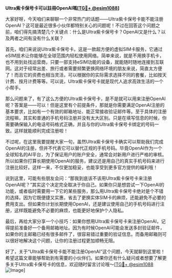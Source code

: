 **Ultra紫卡保号卡可以註冊OpenAI嗎[[TG💪+ @esim1088](https://t.me/s/esim1088)]**

大家好呀，今天咱们来聊聊一个非常热门的话题——Ultra紫卡保号卡能不能注册OpenAI？这可是最近很多小伙伴都特别关心的问题呢！不过在回答这个问题之前，咱们得先搞清楚几个关键点：什么是Ultra紫卡保号卡？OpenAI又是什么？以及两者之间有没有什么关联？

首先，咱们来说说Ultra紫卡保号卡。这是一款超方便的虚拟SIM卡服务，它通过eSIM技术让你能够在全球范围内轻松使用网络。简单来说，就是不用换手机卡，也不用到处找运营商，只要一部支持eSIM功能的设备，就能随时随地连接到互联网。这对于经常出差、旅行或者需要频繁更换网络环境的朋友来说，简直太方便了！而且它的资费也相当灵活，可以根据你的实际需求选择不同的套餐，比如按天计费、按月计费等等。可以说，Ultra紫卡保号卡就是现代人追求高效生活的一个小帮手。

那么问题来了，有了这么方便的Ultra紫卡保号卡，是不是就可以用来注册OpenAI呢？答案是——可以！但是这里有个前提条件，那就是你需要满足OpenAI注册的基本要求，比如有一个有效的邮箱地址、能正常接收验证邮件等。至于具体的注册流程嘛，其实和普通的手机号码注册并没有太大区别。只是在填写信息的时候，你需要确保输入的电话号码格式正确，并且与你的Ultra紫卡保号卡绑定的号码一致。这样就能顺利完成注册啦！

不过呢，在这里我要提醒大家一句，虽然Ultra紫卡保号卡确实可以帮助我们完成OpenAI的注册，但并不代表它可以替代正规的手机号码。毕竟OpenAI作为一个全球知名的AI平台，为了保证用户的账户安全，通常会对新用户进行严格的审核。所以如果你打算长期使用OpenAI的服务，建议还是用自己的真实手机号码来进行注册比较好。这样一来，不仅更加稳妥，也能享受到更多官方提供的福利哦！

说到这里，可能有些朋友会问：“那我到底该不该用Ultra紫卡保号卡来注册OpenAI呢？”其实这个决定完全取决于你自己。如果你只是想尝试一下OpenAI的功能，或者临时需要用一下它的某些服务，那么用Ultra紫卡保号卡绝对是个不错的选择。因为它既便捷又实惠，省去了更换实体SIM卡的麻烦，还能避免不必要的费用支出。但如果你计划长期使用OpenAI，还是建议使用自己的手机号码进行注册，这样既能避免不必要的麻烦，也能更好地保护个人隐私。

最后，再给大家分享一个小技巧：如果你想用Ultra紫卡保号卡来注册OpenAI，记得提前准备好一个备用邮箱地址。因为有时候OpenAI可能会发送多封验证邮件，如果你的主邮箱已经有很多邮件了，很容易错过重要的验证信息。而备用邮箱则可以很好地解决这个问题，让你的注册过程更加顺畅无阻。

好了，关于“Ultra紫卡保号卡能不能注册OpenAI”这个问题，今天就聊到这里啦！希望这篇文章能够帮助到有需要的小伙伴们。如果你还有什么疑问或者想要了解更多关于Ultra紫卡保号卡的信息，欢迎随时留言讨论哦～[[TG💪+ @esim1088](https://t.me/s/esim1088) ![Image](https://i.postimg.cc/4NQfJmqS/Snipaste-2025-05-13-00-14-12.png)]